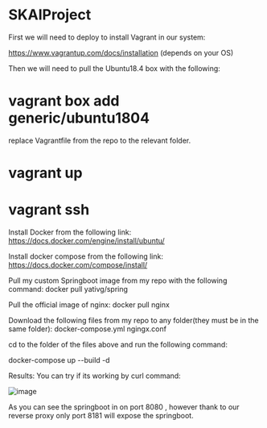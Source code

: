 # SKAIProject

First we will need to deploy to install Vagrant in our system:

https://www.vagrantup.com/docs/installation (depends on your OS)


Then we will need to pull the Ubuntu18.4 box with the following:
  # vagrant box add generic/ubuntu1804

replace Vagrantfile from the repo to the relevant folder.

 # vagrant up
 # vagrant ssh
 
 
 Install Docker from the following link:
 https://docs.docker.com/engine/install/ubuntu/
 
 Install docker compose from the following link:
 https://docs.docker.com/compose/install/
 
 Pull my custom Springboot image from my repo with the following command:
 docker pull yativg/spring
 
 Pull the official image of nginx:
 docker pull nginx
 
 Download the following files from my repo to any folder(they must be in the same folder):
 docker-compose.yml
 ngingx.conf
 
 cd to the folder of the files above and run the following command:

  docker-compose up --build -d

Results:
You can try if its working by curl command:

![image](https://user-images.githubusercontent.com/45316192/136418908-91c5a887-94f5-40ad-81d4-5f0a7a7e2fa9.png)

As you can see the springboot in on port 8080 , however thank to our reverse proxy only port 8181 will expose the springboot.
